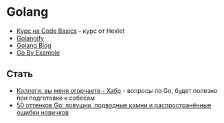 # Golang

- [Курс на Code Basics](https://ru.code-basics.com/languages/go) - курс от Hexlet
- [Golangify](https://golangify.com)
- [Golang Blog](https://golang-blog.blogspot.com/p/go-essentials.html)
- [Go By Example](https://gobyexample.com)

## Стать

- [Коллеги, вы меня огорчаете - Хабр](https://habr.com/ru/company/oleg-bunin/blog/521582/) - вопросы по Go, будет полезно при подготовке к собесам
- [50 оттенков Go: ловушки, подводные камни и распространённые ошибки новичков](https://habr.com/ru/company/vk/blog/314804/)
